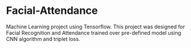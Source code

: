 # Facial-Attendance
Machine Learning project using Tensorflow. This project was designed for Facial Recognition and Attendance trained over pre-defined model using CNN algorithm and triplet loss. 
